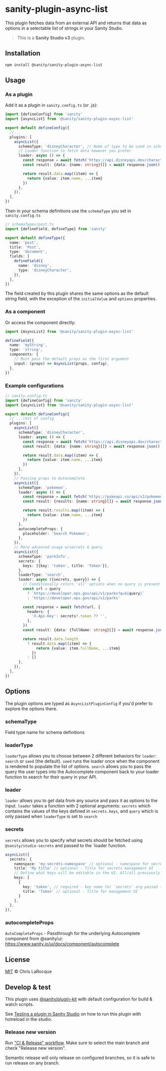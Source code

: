 # sanity-plugin-async-list

This plugin fetches data from an external API and returns that data as options in a selectable list of strings in your Sanity Studio.

> This is a **Sanity Studio v3** plugin.

## Installation

```sh
npm install @sanity/sanity-plugin-async-list
```

## Usage

### As a plugin

Add it as a plugin in `sanity.config.ts` (or .js):

```ts
import {defineConfig} from 'sanity'
import {asyncList} from '@sanity/sanity-plugin-async-list'

export default defineConfig({
  //...
  plugins: [
    asyncList({
      schemaType: 'disneyCharacter', // Name of type to be used in schema definitions
      // Loader function to fetch data however you prefer
      loader: async () => {
        const response = await fetch('https://api.disneyapi.dev/character')
        const result: {data: {name: string}[]} = await response.json()

        return result.data.map((item) => {
          return {value: item.name, ...item}
        })
      },
    }),
  ],
})
```

Then in your schema definitions use the `schemaType` you set in `sanity.config.ts`

```ts
// schemaTypes/post.ts
import {defineField, defineType} from 'sanity'

export default defineType({
  name: 'post',
  title: 'Post',
  type: 'document',
  fields: [
    defineField({
      name: 'disney',
      type: 'disneyCharacter',
    }),
  ],
})
```

The field created by this plugin shares the same options as the default string field, with the exception of the `initialValue` and `options` properties.

### As a component

Or access the component directly:

```ts
import {AsyncList} from '@sanity/sanity-plugin-async-list'

defineField({
  name: 'myString',
  type: 'string',
  components: {
    // Must pass the default props as the first argument
    input: (props) => AsyncList(props, config),
  },
})
```

### Example configurations

```ts
// sanity.config.ts
import {defineConfig} from 'sanity'
import {asyncList} from '@sanity/sanity-plugin-async-list'

export default defineConfig({
  // ...rest of config
  plugins: [
    asyncList({
      schemaType: 'disneyCharacter',
      loader: async () => {
        const response = await fetch('https://api.disneyapi.dev/character')
        const result: {data: {name: string}[]} = await response.json()

        return result.data.map((item) => {
          return {value: item.name, ...item}
        })
      },
    }),
    // Passing props to Autocomplete
    asyncList({
      schemaType: 'pokemon',
      loader: async () => {
        const response = await fetch('https://pokeapi.co/api/v2/pokemon?limit=50&offset=0')
        const result: {results: {name: string}[]} = await response.json()

        return result.results.map((item) => {
          return {value: item.name, ...item}
        })
      },
      autocompleteProps: {
        placeholder: 'Search Pokemon',
      },
    }),
    // More advanced usage w/secrets & query
    asyncList({
      schemaType: 'parkInfo',
      secrets: {
        keys: [{key: 'token', title: 'Token'}],
      },
      loaderType: 'search',
      loader: async ({secrets, query}) => {
        // Conditionally return 'all' options when no query is present
        const url = query
          ? `https://developer.nps.gov/api/v1/parks?q=${query}`
          : 'https://developer.nps.gov/api/v1/parks'

        const response = await fetch(url, {
          headers: {
            'X-Api-Key': secrets?.token ?? '',
          },
        })
        const result: {data: {fullName: string}[]} = await response.json()

        return result.data.length
          ? result.data.map((item) => {
              return {value: item.fullName, ...item}
            })
          : []
      },
    }),
  ],
})
```

## Options

The plugin options are typed as `AsyncListPluginConfig` if you'd prefer to explore the options there.

### schemaType

Field type name for schema definitions

### loaderType

`loaderType` allows you to choose between 2 different behaviors for `loader`: `search` or `seed` (the default). `seed` runs the loader once when the component is rendered to populate the list of options. `search` allows you to pass the query the user types into the Autocomplete component back to your loader function to search for their query in your API.

### loader

`loader` allows you to get data from any source and pass it as options to the input. `loader` takes a function with 2 optional arguments: `secrets` which contains the values of the keys defined in `secrets.keys`, and `query` which is only passed when `loaderType` is set to `search`

### secrets

`secrets` allows you to specify what secrets should be fetched using `@sanity/studio-secrets` and passed to the `loader function.

```ts
asyncList({
  secrets: {
    namespace: 'my-secrets-namespace' // optional - namespace for secrets previously saved with @sanity/studio-secrets
    title: 'My title' // optional - Title for secrets management UI
    // Define what keys will be editable in the UI. All/all previously saved secrets in the namespace will be passed to the `loader` function
    keys: [
      {
        key: 'token', // required - key name for `secrets` arg passed to loader
        title: 'Token' // optional - Title for management UI
      }
    ],
  },
}),
```

### autocompleteProps

`AutoCompleteProps` - Passthrough for the underlying Autocomplete component from @sanity/ui: https://www.sanity.io/ui/docs/component/autocomplete

## License

[MIT](LICENSE) © Chris LaRocque

## Develop & test

This plugin uses [@sanity/plugin-kit](https://github.com/sanity-io/plugin-kit)
with default configuration for build & watch scripts.

See [Testing a plugin in Sanity Studio](https://github.com/sanity-io/plugin-kit#testing-a-plugin-in-sanity-studio)
on how to run this plugin with hotreload in the studio.

### Release new version

Run ["CI & Release" workflow](TODO/actions/workflows/main.yml).
Make sure to select the main branch and check "Release new version".

Semantic release will only release on configured branches, so it is safe to run release on any branch.
